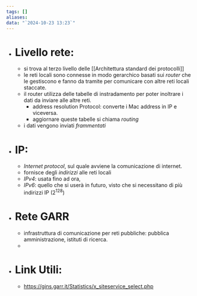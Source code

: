 ```yaml
---
tags: []
aliases: 
data: "`2024-10-23 13:23`"
---
```

- # Livello rete:
	- si trova al terzo livello delle [[Architettura standard dei protocolli]] 
	- le reti locali sono connesse in modo gerarchico basati sui _router_ che le gestiscono e fanno da tramite per comunicare con altre reti locali staccate. 
	- il router utilizza delle tabelle di instradamento per poter inoltrare i dati da inviare alle altre reti.
		- address resolution Protocol: converte i Mac address in IP e viceversa.
		- aggiornare queste tabelle si chiama _routing_
	- i dati vengono inviati _frammentati_ 
- # IP:
	- _Internet protocol_, sul quale avviene la comunicazione di internet. 
	- fornisce degli _indirizzi_ alle reti locali 
	- _IPv4_: usata fino ad ora, 
	- _IPv6_: quello che si userà in futuro, visto che si necessitano di più indirizzi IP ($2^{128}$) 
- # Rete GARR
	- infrastruttura di comunicazione per reti pubbliche: pubblica amministrazione, istituti di ricerca.
	- 
- # Link Utili:
	- https://gins.garr.it/Statistics/x_siteservice_select.php